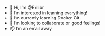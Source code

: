- 👋 Hi, I’m @Exilibr
- 👀 I’m interested in learning everything!
- 🌱 I’m currently learning Docker-Git.
- 💞️ I’m looking to collaborate on good feelings!
- 📫 I'm an email away 

<!---
Exilibr/Exilibr is a ✨ special ✨ repository because its `README.md` (this file) appears on your GitHub profile.
You can click the Preview link to take a look at your changes.
--->

